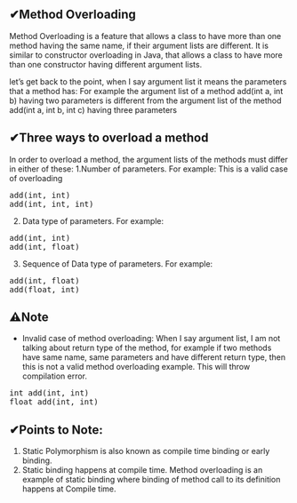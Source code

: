 ## ✔Method Overloading
Method Overloading is a feature that allows a class to have more than one method having the same name, if their argument lists are different. It is similar to constructor overloading in Java, that allows a class to have more than one constructor having different argument lists.

let’s get back to the point, when I say argument list it means the parameters that a method has: For example the argument list of a method add(int a, int b) having two parameters is different from the argument list of the method add(int a, int b, int c) having three parameters

## ✔Three ways to overload a method

In order to overload a method, the argument lists of the methods must differ in either of these:
1.Number of parameters.
For example: This is a valid case of overloading
<pre>
add(int, int)
add(int, int, int)
</pre>
2. Data type of parameters.
For example:
<pre>
add(int, int)
add(int, float)
</pre>
3. Sequence of Data type of parameters.
For example:
<pre>
add(int, float)
add(float, int)
</pre>

## ⚠Note
- Invalid case of method overloading:
When I say argument list, I am not talking about return type of the method, for example if two methods have same name, same parameters and have different return type, then this is not a valid method overloading example. This will throw compilation error.
<pre>
int add(int, int)
float add(int, int)
</pre>

## ✔Points to Note:
1. Static Polymorphism is also known as compile time binding or early binding.
2. Static binding happens at compile time. Method overloading is an example of static binding where binding of method call to its definition happens at Compile time.
